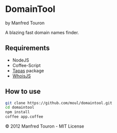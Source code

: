 DomainTool
==========

by Manfred Touron

A blazing fast domain names finder.

Requirements
------------

- NodeJS
- Coffee-Script
- [Tapas](https://github.com/moul/tapas) package
- [WhoisJS](https://github.com/localtoast/whoisjs)

How to use
----------

```bash
git clone https://github.com/moul/domaintool.git
cd domaintool
npm install
coffee app.coffee
```


© 2012 Manfred Touron - MIT License
